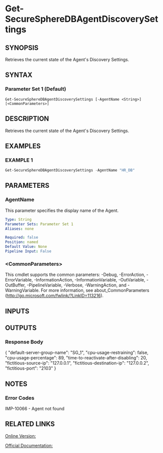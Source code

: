 ﻿# Get-SecureSphereDBAgentDiscoverySettings

## SYNOPSIS
Retrieves the current state of the Agent's Discovery Settings.

## SYNTAX

### Parameter Set 1 (Default)
```
Get-SecureSphereDBAgentDiscoverySettings [-AgentName <String>] [<CommonParameters>]
```

## DESCRIPTION
Retrieves the current state of the Agent's Discovery Settings.

## EXAMPLES

### EXAMPLE 1

```powershell
Get-SecureSphereDBAgentDiscoverySettings -AgentName "HR_DB"
```

## PARAMETERS

### AgentName
This parameter specifies the display name of the Agent.

```yaml
Type: String
Parameter Sets: Parameter Set 1
Aliases: none

Required: false
Position: named
Default Value: None
Pipeline Input: False
```

### \<CommonParameters\>
This cmdlet supports the common parameters: -Debug, -ErrorAction, -ErrorVariable, -InformationAction, -InformationVariable, -OutVariable, -OutBuffer, -PipelineVariable, -Verbose, -WarningAction, and -WarningVariable. For more information, see about_CommonParameters (http://go.microsoft.com/fwlink/?LinkID=113216).

## INPUTS

## OUTPUTS

### Response Body
{ "default-server-group-name": "SG_1", "cpu-usage-restraining": false, "cpu-usage-percentage": 89, "time-to-reactivate-after-disabling": 20, "fictitious-source-ip": "127.0.0.1", "fictitious-destination-ip": "127.0.0.2", "fictitious-port": "2103" }

## NOTES

### Error Codes
IMP-10066 - Agent not found

## RELATED LINKS

[Online Version:](https://github.com/akshinmustafayev/Documentation/MD)

[Official Documentation:](https://docs.imperva.com/bundle/v13.6-api-reference-guide/page/65311.htm)



